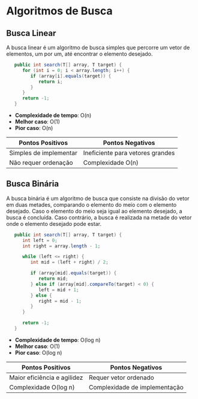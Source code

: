 # Algoritmos de Busca

## Busca Linear
A busca linear é um algoritmo de busca simples que percorre um vetor de elementos, um por um, até encontrar o elemento desejado.

```java
   public int search(T[] array, T target) {
      for (int i = 0; i < array.length; i++) {
         if (array[i].equals(target)) {
            return i;
         }
      }
      return -1;
   }
```

- **Complexidade de tempo**: O(n)
- **Melhor caso**: O(1)
- **Pior caso**: O(n)


| Pontos Positivos | Pontos Negativos |
|------------------|------------------|
| Simples de implementar | Ineficiente para vetores grandes |
| Não requer ordenação | Complexidade O(n) |

## Busca Binária
A busca binária é um algoritmo de busca que consiste na divisão do vetor em duas metades, comparando o elemento do meio com o elemento desejado. Caso o elemento do meio seja igual ao elemento desejado, a busca é concluída. Caso contrário, a busca é realizada na metade do vetor onde o elemento desejado pode estar.

```java
   public int search(T[] array, T target) {
      int left = 0; 
      int right = array.length - 1;

      while (left <= right) {
         int mid = (left + right) / 2;

         if (array[mid].equals(target)) {
            return mid;
         } else if (array[mid].compareTo(target) < 0) {
            left = mid + 1;
         } else {
            right = mid - 1;
         }
      }

      return -1;
   }
```

- **Complexidade de tempo**: O(log n)
- **Melhor caso**: O(1)
- **Pior caso**: O(log n)

| Pontos Positivos | Pontos Negativos |
|------------------|------------------|
| Maior eficiência e agilidez | Requer vetor ordenado |
| Complexidade O(log n) | Complexidade de implementação |

